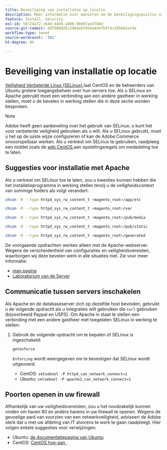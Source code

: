 ```yaml
---
title: Beveiliging van installatie op locatie
description: Meer informatie over manieren om de beveiligingspositie van uw Adobe Commerce-installatie op locatie te verbeteren.
feature: Install, Security
exl-id: 56724a72-c64d-44d4-a886-90d97ae5fb6d
source-git-commit: ddf988826c29b4ebf054a4d4fb5f4c285662ef4e
workflow-type: tm+mt
source-wordcount: '302'
ht-degree: 0%

---
```


# Beveiliging van installatie op locatie

[ Veiligheid Verbeterde Linux (SELinux) ](https://selinuxproject.org/page/Main_Page) laat CentOS en de beheerders van Ubuntu grotere toegangsbeheer over hun servers toe. Als u SELinux *en* Apache gebruikt moet een verbinding aan een andere gastheer in werking stellen, moet u de bevelen in werking stellen die in deze sectie worden besproken.

>[!NOTE]
>
>Adobe heeft geen aanbeveling over het gebruik van SELinux; u kunt het voor verbeterde veiligheid gebruiken als u wilt. Als u SELinux gebruikt, moet u het op de juiste wijze configureren of kan de Adobe Commerce onvoorspelbaar werken. Als u verkiest om SELinux te gebruiken, raadpleeg een middel zoals de [ wiki CentOS ](https://wiki.centos.org/HowTos/SELinux) aan opstellingsregels om mededeling toe te laten.

## Suggesties voor installatie met Apache

Als u verkiest om SELinux toe te laten, zou u kwesties kunnen hebben die het installatieprogramma in werking stellen tenzij u de *veiligheidscontext* van sommige folders als volgt verandert:

```bash
chcon -R --type httpd_sys_rw_content_t <magento_root>/app/etc
```

```bash
chcon -R --type httpd_sys_rw_content_t <magento_root>/var
```

```bash
chcon -R --type httpd_sys_rw_content_t <magento_root>/pub/media
```

```bash
chcon -R --type httpd_sys_rw_content_t <magento_root>/pub/static
```

```bash
chcon -R --type httpd_sys_rw_content_t <magento_root>/generated
```

De voorgaande opdrachten werken alleen met de Apache-webserver. Wegens de verscheidenheid van configuraties en veiligheidsvereisten, waarborgen wij deze bevelen werk in alle situaties niet. Zie voor meer informatie:

* [ man pagina ](https://linux.die.net/man/8/httpd_selinux)
* [ Laboratorium van de Server ](https://www.serverlab.ca/tutorials/linux/web-servers-linux/configuring-selinux-policies-for-apache-web-servers/)

## Communicatie tussen servers inschakelen

Als Apache en de databaseserver zich op dezelfde host bevinden, gebruikt u de volgende opdracht als u integraties wilt gebruiken die `curl` gebruiken (bijvoorbeeld Paypal en USPS).
Om Apache in staat te stellen een verbinding met een andere gastheer met toegelaten SELinux in werking te stellen:

1. Gebruik de volgende opdracht om te bepalen of SELinux is ingeschakeld:

   ```bash
   getenforce
   ```

   `Enforcing` wordt weergegeven om te bevestigen dat SELinux wordt uitgevoerd.

   * CentOS: `setsebool -P httpd_can_network_connect=1`
   * Ubuntu: `setsebool -P apache2_can_network_connect=1`

## Poorten openen in uw firewall

Afhankelijk van uw veiligheidsvereisten, zou u het noodzakelijk kunnen vinden om haven 80 en andere havens in uw firewall te openen. Wegens de gevoelige aard van voorzien van een netwerkveiligheid, adviseert de Adobe sterk dat u met uw afdeling van IT alvorens te werk te gaan raadpleegt. Hier volgen enkele suggesties voor verwijzingen:

* Ubuntu: [ de documentatiepagina van Ubuntu ](https://help.ubuntu.com/community/IptablesHowTo)
* CentOS: [ CentOS hoe-aan ](https://wiki.centos.org/HowTos%282f%29Network%282f%29IPTables.html).
